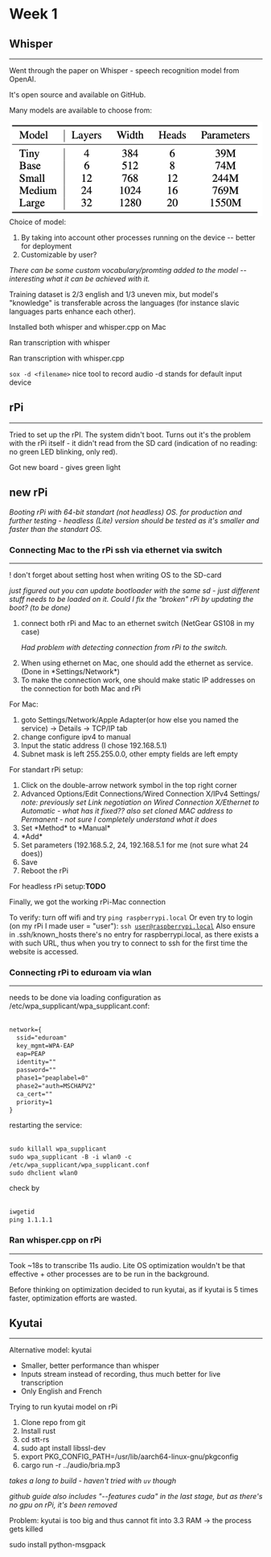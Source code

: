 # Week 1
## Whisper
----
Went through the paper on Whisper - speech recognition model from OpenAI.

It's open source and available on GitHub.

Many models are available to choose from:

![Models](week1.1.png)
Choice of model:
<ol>
<li>By taking into account other processes running on the device -- better for deployment</li>
<li>Customizable by user?</li>
</ol>

<i>There can be some custom vocabulary/promting added to the model -- interesting what it can be achieved with it.</i>

Training dataset is 2/3 english and 1/3 uneven mix, but model's "knowledge" is transferable across the languages (for instance slavic languages parts enhance each other).

Installed both whisper and whisper.cpp on Mac

Ran transcription with whisper

Ran transcription with whisper.cpp

<code>sox -d \<filename\></code>
nice tool to record audio
-d stands for default input device

## rPi
----

Tried to set up the rPI. The system didn't boot. Turns out it's the problem with the rPi itself - it didn't read from the SD card (indication of no reading: no green LED blinking, only red).

Got new board - gives green light

## new rPi

*Booting rPi with 64-bit standart (not headless) OS.
<i>for production and further testing - headless (Lite) version should be tested as it's smaller and faster than the standart OS.</i>*

### Connecting Mac to the rPi ssh via ethernet via switch
----
! don't forget about setting host when writing OS to the SD-card

<i>just figured out you can update bootloader with the same sd - just different stuff needs to be loaded on it. Could I fix the "broken" rPi by updating the boot? (to be done)</i>

<ol>
<li>connect both rPi and Mac to an ethernet switch (NetGear GS108 in my case)</li>

<i>Had problem with detecting connection from rPi to the switch.</i>

<li>When using ethernet on Mac, one should add the ethernet as service. (Done in *Settings/Network*)</li>

<li>To make the connection work, one should make static IP addresses on the connection for both Mac and rPi</li>
</ol>

For Mac:
<ol>
<li>goto Settings/Network/Apple Adapter(or how else you named the service) -> Details -> TCP/IP tab</li>
<li>change configure ipv4 to manual</li>
<li>Input the static address (I chose 192.168.5.1)</li>
<li>Subnet mask is left 255.255.0.0, other empty fields are left empty</li>
</ol>

For standart rPi setup:
<ol>
<li>Click on the double-arrow network symbol in the top right corner</li>
<li>Advanced Options/Edit Connections/Wired Connection X/IPv4 Settings/</li>
<i>note: previously set Link negotiation on Wired Connection X/Ethernet to Automatic - what has it fixed??</i>
<i>also set cloned MAC address to Permanent - not sure I completely understand what it does</i>
<li>Set *Method* to *Manual*</li>
<li>*Add*</li>
<li>Set parameters (192.168.5.2, 24, 192.168.5.1 for me (not sure what 24 does))</li>
<li>Save</li>
<li>Reboot the rPi</li>
</ol>

For headless rPi setup:**TODO**

Finally, we got the working rPi-Mac connection

To verify: turn off wifi and try
<code>ping raspberrypi.local</code>
Or even try to login (on my rPi I made user = "user"):
<code>ssh user@raspberrypi.local</code>
Also ensure in .ssh/known_hosts there's no entry for raspberrypi.local, as there exists a  with such URL, thus when you try to connect to ssh for the first time the website is accessed.

### Connecting rPi to eduroam via wlan
----
needs to be done via loading configuration as /etc/wpa_supplicant/wpa_supplicant.conf:
<pre><code>
network={
  ssid="eduroam"
  key_mgmt=WPA-EAP
  eap=PEAP
  identity="<token name>"
  password="<password>"
  phase1="peaplabel=0"
  phase2="auth=MSCHAPV2"
  ca_cert="<pathToCertificate>"
  priority=1
}
</code></pre>

restarting the service:
<pre><code>
sudo killall wpa_supplicant
sudo wpa_supplicant -B -i wlan0 -c /etc/wpa_supplicant/wpa_supplicant.conf
sudo dhclient wlan0
</code></pre>

check by
<pre><code>
iwgetid
ping 1.1.1.1
</code></pre>

### Ran whisper.cpp on rPi
----
Took ~18s to transcribe 11s audio.
Lite OS optimization wouldn't be that effective + other processes are to be run in the background.

Before thinking on optimization decided to run kyutai, as if kyutai is 5 times faster, optimization efforts are wasted.

## Kyutai
----
Alternative model: kyutai

* Smaller, better performance than whisper
* Inputs stream instead of recording, thus much better for live transcription
* Only English and French

Trying to run kyutai model on rPi

<ol>
<li>Clone repo from git</li>
<li>Install rust</li>
<li>cd stt-rs</li>
<li>sudo apt install libssl-dev</li>
<li>export PKG_CONFIG_PATH=/usr/lib/aarch64-linux-gnu/pkgconfig</li>
<li>cargo run -r ../audio/bria.mp3</li>
</ol>
<i>takes a long to build - haven't tried with <code>uv</code> though</i>

<i>github guide also includes "--features cuda" in the last stage, but as there's no gpu on rPi, it's been removed</i>

Problem: kyutai is too big and thus cannot fit into 3.3 RAM -> the process gets killed

sudo install python-msgpack

